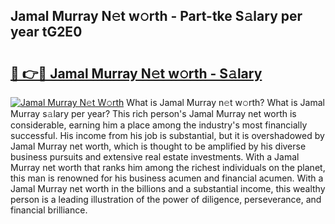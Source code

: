 ## Jamal Murray N𝚎t w𝚘rth - Part-tke S𝚊lary per year tG2E0

# <h2><a href="http://gc52e6o.nevu.top/?p=Jamal+Murray">🔗 👉🔴 Jamal Murray N𝚎t w𝚘rth - S𝚊lary</a></h2>

[![Jamal Murray N𝚎t W𝚘rth](https://i.imgur.com/Oavwk0R.jpeg)](http://gc52e6o.nevu.top/?p=Jamal+Murray)
What is Jamal Murray n𝚎t w𝚘rth? What is Jamal Murray s𝚊lary per year?
This rich person's Jamal Murray net worth is considerable, earning him a place among the industry's most financially successful. His income from his job is substantial, but it is overshadowed by Jamal Murray net worth, which is thought to be amplified by his diverse business pursuits and extensive real estate investments. With a Jamal Murray net worth that ranks him among the richest individuals on the planet, this man is renowned for his business acumen and financial acumen. With a Jamal Murray net worth in the billions and a substantial income, this wealthy person is a leading illustration of the power of diligence, perseverance, and financial brilliance.
